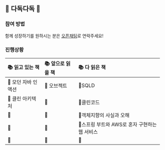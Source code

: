 ## 🥕 다독다독 🥕

### 참여 방법
함께 성장하기를 원하시는 분은 [오픈채팅](https://open.kakao.com/o/g8qe1nkf)로 연락주세요!

### 진행상황
|📚 읽고 있는 책|📚 앞으로 읽을 책|📚 다 읽은 책|
|:---|:---|:---|
|📕 모던 자바 인 액션|📘 오브젝트|📗SQLD
|📕 클린 아키텍처|📘|📗클린코드
|📕 |📘|📗객체지향의 사실과 오해
|📕 |📘|📗스프링 부트와 AWS로 혼자 구현하는 웹 서비스
|📕 |📘|📗
